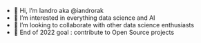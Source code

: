 - 👋 Hi, I’m Iandro aka @iandrorak
- 👀 I’m interested in everything data science and AI
- 💞️ I’m looking to collaborate with other data science enthusiasts
- 🎯 End of 2022 goal : contribute to Open Source projects 

<!---
iandrorak/iandrorak is a ✨ special ✨ repository because its `README.md` (this file) appears on your GitHub profile.
You can click the Preview link to take a look at your changes.
--->
